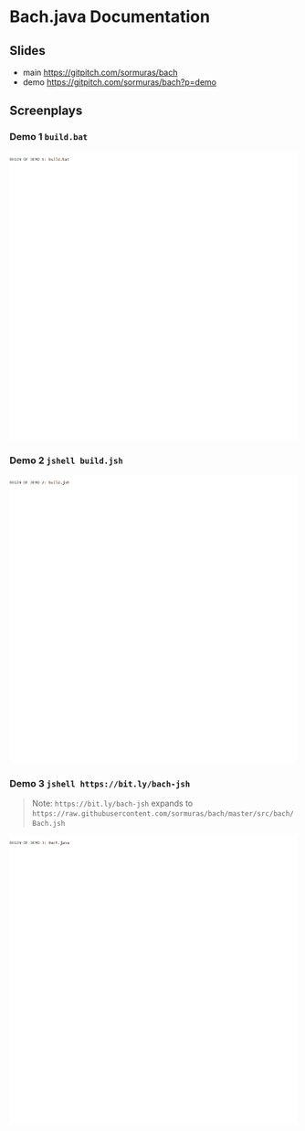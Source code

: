 # Bach.java Documentation

## Slides

- main https://gitpitch.com/sormuras/bach
- demo https://gitpitch.com/sormuras/bach?p=demo

## Screenplays

### Demo 1 `build.bat`

![demo-1-build](screenplay/demo-1-build.gif)

### Demo 2 `jshell build.jsh`

![demo-2-jshell](screenplay/demo-2-jshell.gif)

### Demo 3 `jshell https://bit.ly/bach-jsh`

> Note: `https://bit.ly/bach-jsh` expands to `https://raw.githubusercontent.com/sormuras/bach/master/src/bach/Bach.jsh`

![demo-3-bach](screenplay/demo-3-bach.gif)
